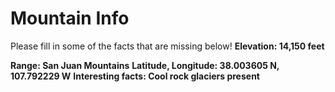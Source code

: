 # Mountain Info
Please fill in some of the facts that are missing below!
**Elevation: 14,150 feet**

**Range: San Juan Mountains**
**Latitude, Longitude: 38.003605 N, 107.792229 W**
**Interesting facts: Cool rock glaciers present**
